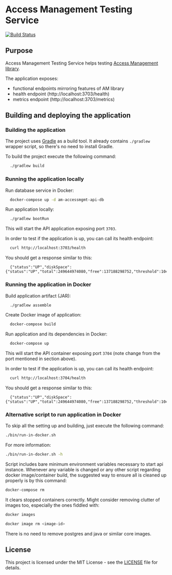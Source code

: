 # Access Management Testing Service

[![Build Status](https://travis-ci.org/hmcts/am-lib.svg?branch=master)](https://travis-ci.org/hmcts/am-lib)

## Purpose

Access Management Testing Service helps testing [Access Management library](am-lib). 

The application exposes:
 - functional endpoints mirroring features of AM library
 - health endpoint (http://localhost:3703/health)
 - metrics endpoint (http://localhost:3703/metrics)

## Building and deploying the application

### Building the application

The project uses [Gradle](https://gradle.org) as a build tool. It already contains
`./gradlew` wrapper script, so there's no need to install Gradle.

To build the project execute the following command:

```bash
  ./gradlew build
```

### Running the application locally

Run database service in Docker:

```bash
  docker-compose up -d am-accessmgmt-api-db
```

Run application locally:

```bash
  ./gradlew bootRun
```

This will start the API application exposing port `3703`.

In order to test if the application is up, you can call its health endpoint:

```bash
  curl http://localhost:3703/health
```

You should get a response similar to this:

```
  {"status":"UP","diskSpace":{"status":"UP","total":249644974080,"free":137188298752,"threshold":10485760}}
```

### Running the application in Docker

Build application artifact (JAR):

```bash
  ./gradlew assemble
```

Create Docker image of application:

```bash
  docker-compose build
```

Run application and its dependencies in Docker:

```bash
  docker-compose up
```

This will start the API container exposing port `3704` (note change from the port mentioned in section above).

In order to test if the application is up, you can call its health endpoint:

```bash
  curl http://localhost:3704/health
```

You should get a response similar to this:

```
  {"status":"UP","diskSpace":{"status":"UP","total":249644974080,"free":137188298752,"threshold":10485760}}
```

### Alternative script to run application in Docker

To skip all the setting up and building, just execute the following command:

```bash
./bin/run-in-docker.sh
```

For more information:

```bash
./bin/run-in-docker.sh -h
```

Script includes bare minimum environment variables necessary to start api instance. Whenever any variable is changed or any other script regarding docker image/container build, the suggested way to ensure all is cleaned up properly is by this command:

```bash
docker-compose rm
```

It clears stopped containers correctly. Might consider removing clutter of images too, especially the ones fiddled with:

```bash
docker images

docker image rm <image-id>
```

There is no need to remove postgres and java or similar core images.

## License

This project is licensed under the MIT License - see the [LICENSE](LICENSE.md) file for details.
